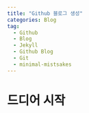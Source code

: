 ```yaml
---  
title: "Github 블로그 생성"  
categories: Blog  
tag:
  - Github
  - Blog
  - Jekyll
  - Github Blog
  - Git
  - minimal-mistsakes
---  
```


# 드디어 시작